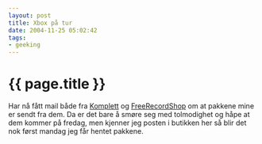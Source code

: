 ```yaml
---
layout: post
title: Xbox på tur
date: 2004-11-25 05:02:42
tags: 
- geeking
---
```


{{ page.title }}
================

Har nå fått mail både fra <a href="http://www.komplett.no">Komplett</a> og <a href="http://www.freerecordshop.no">FreeRecordShop</a> om at pakkene mine er sendt fra dem. Da er det bare å smøre seg med tolmodighet og håpe at dem kommer på fredag, men kjenner jeg posten i butikken her så blir det nok først mandag jeg får hentet pakkene.